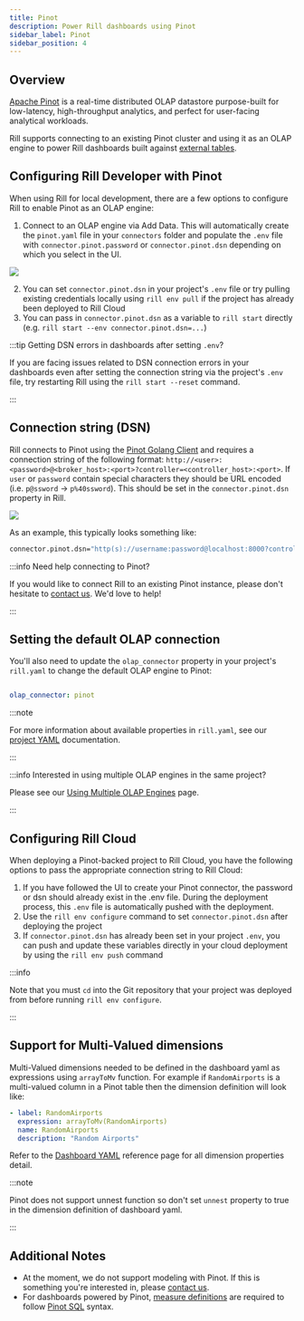 ```yaml
---
title: Pinot
description: Power Rill dashboards using Pinot
sidebar_label: Pinot
sidebar_position: 4
---
```


## Overview

[Apache Pinot](https://docs.pinot.apache.org/) is a real-time distributed OLAP datastore purpose-built for low-latency, high-throughput analytics, and perfect for user-facing analytical workloads.

Rill supports connecting to an existing Pinot cluster and using it as an OLAP engine to power Rill dashboards built against [external tables](../../concepts/OLAP#external-olap-tables).

## Configuring Rill Developer with Pinot

When using Rill for local development, there are a few options to configure Rill to enable Pinot as an OLAP engine:
1. Connect to an OLAP engine via Add Data. This will automatically create the `pinot.yaml` file in your `connectors` folder and populate the `.env` file with `connector.pinot.password` or `connector.pinot.dsn` depending on which you select in the UI. 

<img src = '/img/reference/olap-engines/pinot/pinot-parameters.png' class='rounded-gif' />
<br />

2. You can set `connector.pinot.dsn` in your project's `.env` file or try pulling existing credentials locally using `rill env pull` if the project has already been deployed to Rill Cloud
3. You can pass in `connector.pinot.dsn` as a variable to `rill start` directly (e.g. `rill start --env connector.pinot.dsn=...`)

:::tip Getting DSN errors in dashboards after setting `.env`?

If you are facing issues related to DSN connection errors in your dashboards even after setting the connection string via the project's `.env` file, try restarting Rill using the `rill start --reset` command.

:::

## Connection string (DSN)

Rill connects to Pinot using the [Pinot Golang Client](https://docs.pinot.apache.org/users/clients/golang) and requires a connection string of the following format: `http://<user>:<password>@<broker_host>:<port>?controller=<controller_host>:<port>`. If `user` or `password` contain special characters they should be URL encoded (i.e. `p@ssword` -> `p%40ssword`). This should be set in the `connector.pinot.dsn` property in Rill.

<img src = '/img/reference/olap-engines/pinot/pinot-dsn.png' class='rounded-gif' />
<br />

As an example, this typically looks something like:

```bash
connector.pinot.dsn="http(s)://username:password@localhost:8000?controller=localhost:9000"
```

:::info Need help connecting to Pinot?

If you would like to connect Rill to an existing Pinot instance, please don't hesitate to [contact us](../../contact.md). We'd love to help!

:::

## Setting the default OLAP connection

You'll also need to update the `olap_connector` property in your project's `rill.yaml` to change the default OLAP engine to Pinot:

```yaml

olap_connector: pinot

```

:::note

For more information about available properties in `rill.yaml`, see our [project YAML](../project-files/rill-yaml.md) documentation.

:::

:::info Interested in using multiple OLAP engines in the same project?

Please see our [Using Multiple OLAP Engines](multiple-olap.md) page.

:::



## Configuring Rill Cloud

When deploying a Pinot-backed project to Rill Cloud, you have the following options to pass the appropriate connection string to Rill Cloud:
1.  If you have followed the UI to create your Pinot connector, the password or dsn should already exist in the .env file. During the deployment process, this `.env` file is automatically pushed with the deployment.
2. Use the `rill env configure` command to set `connector.pinot.dsn` after deploying the project
3. If `connector.pinot.dsn` has already been set in your project `.env`, you can push and update these variables directly in your cloud deployment by using the `rill env push` command

:::info

Note that you must `cd` into the Git repository that your project was deployed from before running `rill env configure`.

:::

## Support for Multi-Valued dimensions

Multi-Valued dimensions needed to be defined in the dashboard yaml as expressions using `arrayToMv` function. For example if `RandomAirports` is a multi-valued column in a Pinot table then the dimension definition will look like:

```yaml
- label: RandomAirports
  expression: arrayToMv(RandomAirports)
  name: RandomAirports
  description: "Random Airports"
```
Refer to the [Dashboard YAML](../project-files/explore-dashboards) reference page for all dimension properties detail. 

:::note

Pinot does not support unnest function so don't set `unnest` property to true in the dimension definition of dashboard yaml.

:::

## Additional Notes

- At the moment, we do not support modeling with Pinot. If this is something you're interested in, please [contact us](../../contact.md).
- For dashboards powered by Pinot, [measure definitions](../../build/metrics-view/metrics-view.md#measures) are required to follow [Pinot SQL](https://docs.pinot.apache.org/users/user-guide-query/querying-pinot) syntax.
